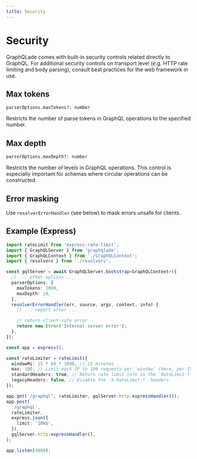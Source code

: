 ```yaml
---
title: Security
---
```


# Security

GraphQLade comes with built-in security controls related directly to GraphQL.
For additional security controls on transport level
(e.g. HTTP rate limiting and body parsing),
consult best practices for the web framework in use.

## Max tokens

`parserOptions.maxTokens?: number`

Restricts the number of parse tokens in GraphQL operations to the specified number.

## Max depth

`parserOptions.maxDepth?: number`

Restricts the number of levels in GraphQL operations.
This control is especially important for schemas where circular operations can be constructed.

## Error masking

Use `resolverErrorHandler` (see below) to mask errors unsafe for clients.

## Example (Express)

```ts
import rateLimit from 'express-rate-limit';
import { GraphQLServer } from 'graphqlade';
import { GraphQLContext } from './GraphQLContext';
import { resolvers } from './resolvers';

const gqlServer = await GraphQLServer.bootstrap<GraphQLContext>({
  // ... other options ...
  parserOptions: {
    maxTokens: 1000,
    maxDepth: 10,
  },
  resolverErrorHandler(err, source, args, context, info) {
    // ... report error ...

    // return client-safe error
    return new Error('Internal server error');
  },
});

const app = express();

const rateLimiter = rateLimit({
  windowMs: 15 * 60 * 1000, // 15 minutes
  max: 100, // Limit each IP to 100 requests per `window` (here, per 15 minutes)
  standardHeaders: true, // Return rate limit info in the `RateLimit-*` headers
  legacyHeaders: false, // Disable the `X-RateLimit-*` headers
});

app.get('/graphql', rateLimiter, gqlServer.http.expressHandler());
app.post(
  '/graphql',
  rateLimiter,
  express.json({
    limit: '10kb',
  }),
  gqlServer.http.expressHandler(),
);

app.listen(3000);
```
